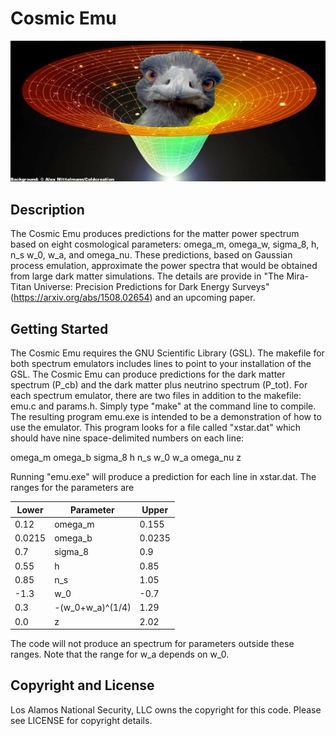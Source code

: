 # Cosmic Emu

![Emu](emu2.png)

## Description

The Cosmic Emu produces predictions for the matter power spectrum based on eight cosmological parameters: omega_m, omega_w, sigma_8, h, n_s
w_0, w_a, and omega_nu. These predictions, based on Gaussian process emulation, approximate the power spectra that would be obtained from large dark matter simulations. The details are provide in "The Mira-Titan Universe: Precision Predictions for Dark Energy Surveys" (https://arxiv.org/abs/1508.02654) and an upcoming paper.

## Getting Started

The Cosmic Emu requires the GNU Scientific Library (GSL). The makefile for both spectrum emulators includes lines to point to your installation of the GSL. The Cosmic Emu can produce predictions for the dark matter spectrum (P_cb) and the dark matter plus neutrino spectrum (P_tot). For each spectrum emulator, there are two files in addition to the makefile: emu.c and params.h. Simply type "make" at the command line to compile. The resulting program emu.exe is intended to be a demonstration of how to use the emulator. This program looks for a file called "xstar.dat" which should have nine space-delimited numbers on each line:

omega_m   omega_b   sigma_8   h   n_s   w_0   w_a   omega_nu   z



Running "emu.exe" will produce a prediction for each line in xstar.dat. The ranges for the parameters are

Lower | Parameter | Upper
------|-----------|------
0.12 | omega_m | 0.155
0.0215 | omega_b |0.0235
0.7 | sigma_8 | 0.9
0.55 | h | 0.85
0.85 | n_s | 1.05
-1.3 | w_0 | -0.7
0.3 | -(w_0+w_a)^(1/4) | 1.29
0.0 | z | 2.02
 
The code will not produce an spectrum for parameters outside these ranges. Note that the range for w_a depends on w_0.

## Copyright and License

Los Alamos National Security, LLC owns the copyright for this code. Please see LICENSE for copyright details.
